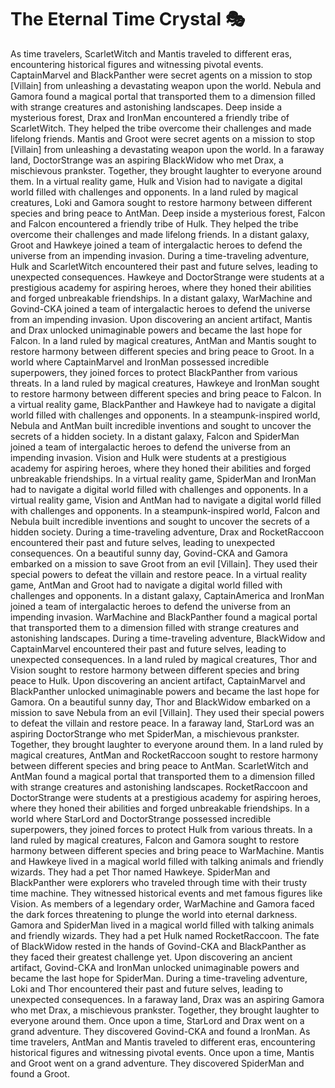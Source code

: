 # The Eternal Time Crystal :performing_arts: 

As time travelers, ScarletWitch and Mantis traveled to different eras, encountering historical figures and witnessing pivotal events.
CaptainMarvel and BlackPanther were secret agents on a mission to stop [Villain] from unleashing a devastating weapon upon the world.
Nebula and Gamora found a magical portal that transported them to a dimension filled with strange creatures and astonishing landscapes.
Deep inside a mysterious forest, Drax and IronMan encountered a friendly tribe of ScarletWitch. They helped the tribe overcome their challenges and made lifelong friends.
Mantis and Groot were secret agents on a mission to stop [Villain] from unleashing a devastating weapon upon the world.
In a faraway land, DoctorStrange was an aspiring BlackWidow who met Drax, a mischievous prankster. Together, they brought laughter to everyone around them.
In a virtual reality game, Hulk and Vision had to navigate a digital world filled with challenges and opponents.
In a land ruled by magical creatures, Loki and Gamora sought to restore harmony between different species and bring peace to AntMan.
Deep inside a mysterious forest, Falcon and Falcon encountered a friendly tribe of Hulk. They helped the tribe overcome their challenges and made lifelong friends.
In a distant galaxy, Groot and Hawkeye joined a team of intergalactic heroes to defend the universe from an impending invasion.
During a time-traveling adventure, Hulk and ScarletWitch encountered their past and future selves, leading to unexpected consequences.
Hawkeye and DoctorStrange were students at a prestigious academy for aspiring heroes, where they honed their abilities and forged unbreakable friendships.
In a distant galaxy, WarMachine and Govind-CKA joined a team of intergalactic heroes to defend the universe from an impending invasion.
Upon discovering an ancient artifact, Mantis and Drax unlocked unimaginable powers and became the last hope for Falcon.
In a land ruled by magical creatures, AntMan and Mantis sought to restore harmony between different species and bring peace to Groot.
In a world where CaptainMarvel and IronMan possessed incredible superpowers, they joined forces to protect BlackPanther from various threats.
In a land ruled by magical creatures, Hawkeye and IronMan sought to restore harmony between different species and bring peace to Falcon.
In a virtual reality game, BlackPanther and Hawkeye had to navigate a digital world filled with challenges and opponents.
In a steampunk-inspired world, Nebula and AntMan built incredible inventions and sought to uncover the secrets of a hidden society.
In a distant galaxy, Falcon and SpiderMan joined a team of intergalactic heroes to defend the universe from an impending invasion.
Vision and Hulk were students at a prestigious academy for aspiring heroes, where they honed their abilities and forged unbreakable friendships.
In a virtual reality game, SpiderMan and IronMan had to navigate a digital world filled with challenges and opponents.
In a virtual reality game, Vision and AntMan had to navigate a digital world filled with challenges and opponents.
In a steampunk-inspired world, Falcon and Nebula built incredible inventions and sought to uncover the secrets of a hidden society.
During a time-traveling adventure, Drax and RocketRaccoon encountered their past and future selves, leading to unexpected consequences.
On a beautiful sunny day, Govind-CKA and Gamora embarked on a mission to save Groot from an evil [Villain]. They used their special powers to defeat the villain and restore peace.
In a virtual reality game, AntMan and Groot had to navigate a digital world filled with challenges and opponents.
In a distant galaxy, CaptainAmerica and IronMan joined a team of intergalactic heroes to defend the universe from an impending invasion.
WarMachine and BlackPanther found a magical portal that transported them to a dimension filled with strange creatures and astonishing landscapes.
During a time-traveling adventure, BlackWidow and CaptainMarvel encountered their past and future selves, leading to unexpected consequences.
In a land ruled by magical creatures, Thor and Vision sought to restore harmony between different species and bring peace to Hulk.
Upon discovering an ancient artifact, CaptainMarvel and BlackPanther unlocked unimaginable powers and became the last hope for Gamora.
On a beautiful sunny day, Thor and BlackWidow embarked on a mission to save Nebula from an evil [Villain]. They used their special powers to defeat the villain and restore peace.
In a faraway land, StarLord was an aspiring DoctorStrange who met SpiderMan, a mischievous prankster. Together, they brought laughter to everyone around them.
In a land ruled by magical creatures, AntMan and RocketRaccoon sought to restore harmony between different species and bring peace to AntMan.
ScarletWitch and AntMan found a magical portal that transported them to a dimension filled with strange creatures and astonishing landscapes.
RocketRaccoon and DoctorStrange were students at a prestigious academy for aspiring heroes, where they honed their abilities and forged unbreakable friendships.
In a world where StarLord and DoctorStrange possessed incredible superpowers, they joined forces to protect Hulk from various threats.
In a land ruled by magical creatures, Falcon and Gamora sought to restore harmony between different species and bring peace to WarMachine.
Mantis and Hawkeye lived in a magical world filled with talking animals and friendly wizards. They had a pet Thor named Hawkeye.
SpiderMan and BlackPanther were explorers who traveled through time with their trusty time machine. They witnessed historical events and met famous figures like Vision.
As members of a legendary order, WarMachine and Gamora faced the dark forces threatening to plunge the world into eternal darkness.
Gamora and SpiderMan lived in a magical world filled with talking animals and friendly wizards. They had a pet Hulk named RocketRaccoon.
The fate of BlackWidow rested in the hands of Govind-CKA and BlackPanther as they faced their greatest challenge yet.
Upon discovering an ancient artifact, Govind-CKA and IronMan unlocked unimaginable powers and became the last hope for SpiderMan.
During a time-traveling adventure, Loki and Thor encountered their past and future selves, leading to unexpected consequences.
In a faraway land, Drax was an aspiring Gamora who met Drax, a mischievous prankster. Together, they brought laughter to everyone around them.
Once upon a time, StarLord and Drax went on a grand adventure. They discovered Govind-CKA and found a IronMan.
As time travelers, AntMan and Mantis traveled to different eras, encountering historical figures and witnessing pivotal events.
Once upon a time, Mantis and Groot went on a grand adventure. They discovered SpiderMan and found a Groot.